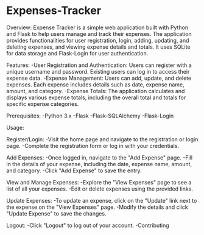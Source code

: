 # Expenses-Tracker

Overview:
Expense Tracker is a simple web application built with Python and Flask to help users manage and track their expenses. The application provides functionalities for user registration, login, adding, updating, and deleting expenses, and viewing expense details and totals. It uses SQLite for data storage and Flask-Login for user authentication.

Features:
-User Registration and Authentication: Users can register with a unique username and password. Existing users can log in to access their expense data.
-Expense Management: Users can add, update, and delete expenses. Each expense includes details such as date, expense name, amount, and category.
-Expense Totals: The application calculates and displays various expense totals, including the overall total and totals for specific expense categories.

Prerequisites:
-Python 3.x
-Flask
-Flask-SQLAlchemy
-Flask-Login

Usage:

Register/Login:
-Visit the home page and navigate to the registration or login page.
-Complete the registration form or log in with your credentials.

Add Expenses:
-Once logged in, navigate to the "Add Expense" page.
-Fill in the details of your expense, including the date, expense name, amount, and category.
-Click "Add Expense" to save the entry.

View and Manage Expenses:
-Explore the "View Expenses" page to see a list of all your expenses.
-Edit or delete expenses using the provided links.

Update Expenses:
-To update an expense, click on the "Update" link next to the expense on the "View Expenses" page.
-Modify the details and click "Update Expense" to save the changes.

Logout:
-Click "Logout" to log out of your account.
-Contributing
